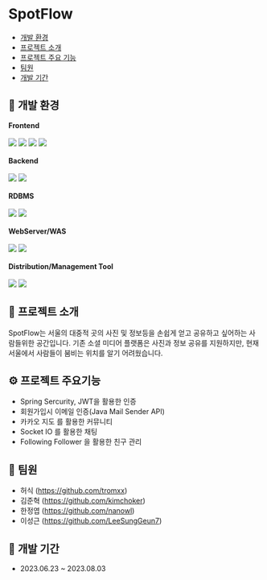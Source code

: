 # SpotFlow
- [개발 환경](#-wrench-개발-환경)
- [프로젝트 소개](#-loudspeaker-프로젝트-소개)
- [프로젝트 주요 기능](#-------------)
- [팀원](#-stars----)
- [개발 기간](#-stars-------)

## :wrench: 개발 환경
<b>Frontend</b>
<br>
<br>
  <img src="https://img.shields.io/badge/HTML5-E34F26?style=flat&logo=HTML5&logoColor=white" />
  <img src="https://img.shields.io/badge/CSS3-1572B6?style=flat&logo=css3&logoColor=white" />
  <img src="https://img.shields.io/badge/JavaScript-F7DF1E?style=flat&logo=JavaScript&logoColor=white" />
  <img src="https://img.shields.io/badge/React-61DAFB?style=flat&logo=react&logoColor=white" />
<br>
<br>
<b>Backend</b>
<br>
<br>
  <img src="https://img.shields.io/badge/Java-007396?style=flat&logo=Conda-Forge&logoColor=white" />
  <img src="https://img.shields.io/badge/springboot-6DB33F?style=flat&logo=Spring Boot&logoColor=white" />
<br>
<br>
<b>RDBMS</b>
<br>
<br>
  <img src="https://img.shields.io/badge/mysql-4479A1?style=flat&logo=MySQL&logoColor=white" />
  <img src="https://img.shields.io/badge/firebase-FFCA28?style=flat&logo=firebase&logoColor=white" />
<br>
<br>
<b>WebServer/WAS</b>
<br>
<br>
  <img src="https://img.shields.io/badge/apache-D22128?style=flat&logo=apache&logoColor=white" />
  <img src="https://img.shields.io/badge/apachetomcat-F8DC75?style=flat&logo=apachetomcat&logoColor=white" />
<br>
<br>
<b>Distribution/Management Tool</b>
<br>
<br>
  <img src="https://img.shields.io/badge/amazonec2-FF9900?style=flat&logo=AWS&logoColor=white" />
  <img src="https://img.shields.io/badge/apachetomcat-F8DC75?style=flat&logo=Tomcat&logoColor=white" />

## :loudspeaker: 프로젝트 소개
SpotFlow는 서울의 대중적 곳의 사진 및 정보등을 손쉽게 얻고 공유하고 싶어하는 사람들위한 공간입니다. 기존 소셜 미디어 플랫폼은 사진과 정보 공유를 지원하지만, 현재 서울에서 사람들이 붐비는 위치를 알기 어려웠습니다.

## :gear: 프로젝트 주요기능
- Spring Sercurity, JWT을 활용한 인증
- 회원가입시 이메일 인증(Java Mail Sender API)
- 카카오 지도 를 활용한 커뮤니티
- Socket IO 를 활용한 채팅
- Following Follower 을 활용한 친구 관리

## :busts_in_silhouette: 팀원
- 허식 (https://github.com/tromxx)
- 김준혁 (https://github.com/kimchoker)
- 한정엽 (https://github.com/nanowl)
- 이성근 (https://github.com/LeeSungGeun7)

## :calendar: 개발 기간
- 2023.06.23 ~ 2023.08.03
  
